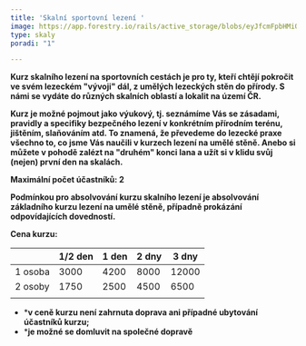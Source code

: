 ```yaml
---
title: 'Skalní sportovní lezení '
image: https://app.forestry.io/rails/active_storage/blobs/eyJfcmFpbHMiOnsibWVzc2FnZSI6IkJBaHBCSkhSNkFFPSIsImV4cCI6bnVsbCwicHVyIjoiYmxvYl9pZCJ9fQ==--cfc179c5bd84ee20dfc2e503188993dc1be72fd5/IMG_4717.JPG
type: skaly
poradi: "1"

---
```

**Kurz skalního lezení na sportovních cestách je pro ty, kteří chtějí pokročit ve svém lezeckém "vývoji" dál, z umělých lezeckých stěn do přírody. S námi se vydáte do různých skalních oblastí a lokalit na území ČR.**

**Kurz je možné pojmout jako výukový, tj. seznámíme Vás se zásadami, pravidly a specifiky bezpečného lezení v konkrétním přírodním terénu, jištěním, slaňováním atd. To znamená, že převedeme do lezecké praxe všechno to, co jsme Vás naučili v kurzech lezení na umělé stěně. Anebo si můžete v pohodě zalézt na "druhém" konci lana a užít si v klidu svůj (nejen) první den na skalách.**

**Maximální počet účastníků: 2**

**Podmínkou pro absolvování kurzu skalního lezení je absolvování základního kurzu lezení na umělé stěně, případně prokázání odpovídajících dovedností.**

**Cena kurzu:**

|  | 1/2 den | 1 den | 2 dny | 3 dny |
| --- | --- | --- | --- | --- |
| 1 osoba | 3000 | 4200 | 8000 | 12000 |
| 2 osoby | 1750 | 2500 | 4500 | 6500 |
|  |  |  |  |  |

* ***v ceně kurzu není zahrnuta doprava ani případné ubytování účastníků kurzu;**
* ***je možné se domluvit na společné dopravě**